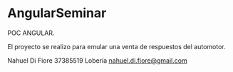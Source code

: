 # AngularSeminar

POC ANGULAR.

El proyecto se realizo para emular una venta de respuestos del automotor.

Nahuel Di Fiore
37385519
Lobería
nahuel.di.fiore@gmail.com
